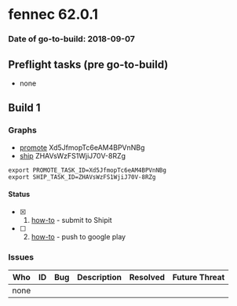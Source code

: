 # fennec 62.0.1

### Date of go-to-build: 2018-09-07

## Preflight tasks (pre go-to-build)
- none

## Build 1  

### Graphs
* [promote](https://tools.taskcluster.net/push-inspector/#/Xd5JfmopTc6eAM4BPVnNBg) Xd5JfmopTc6eAM4BPVnNBg
* [ship](https://tools.taskcluster.net/push-inspector/#/ZHAVsWzFS1WjiJ70V-8RZg) ZHAVsWzFS1WjiJ70V-8RZg
```
export PROMOTE_TASK_ID=Xd5JfmopTc6eAM4BPVnNBg
export SHIP_TASK_ID=ZHAVsWzFS1WjiJ70V-8RZg
```


#### Status
- [x] 1.  [how-to](https://wiki.mozilla.org/Release:Release_Automation_on_Mercurial:Starting_a_Release#Submit_to_Ship_It)  - submit to Shipit
- [ ] 2.  [how-to](https://github.com/mozilla-releng/releasewarrior-2.0/blob/master/docs/release-promotion/mobile/howto.md)  - push to google play

### Issues
| Who                 | ID               | Bug                                                                 | Description                | Resolved                | Future Threat                |
| ------------------- | ---------------- | ------------------------------------------------------------------- | -------------------------- | ----------------------- | ---------------------------- |
| none | | | | | |

